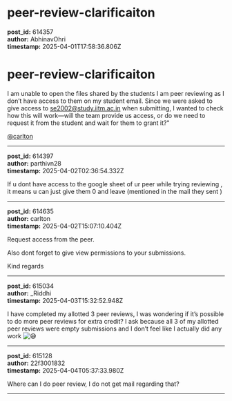 # peer-review-clarificaiton

**post_id:** 614357  
**author:** AbhinavOhri  
**timestamp:** 2025-04-01T17:58:36.806Z

# peer-review-clarificaiton

I am unable to open the files shared by the students I am peer reviewing as I don’t have access to them on my student email. Since we were asked to give access to se2002@study.iitm.ac.in when submitting, I wanted to check how this will work—will the team provide us access, or do we need to request it from the student and wait for them to grant it?"

[@carlton](/u/carlton)

---

**post_id:** 614397  
**author:** parthivn28  
**timestamp:** 2025-04-02T02:36:54.332Z

If u dont have access to the google sheet of ur peer while trying reviewing , it means u can just give them 0 and leave (mentioned in the mail they sent )

---

**post_id:** 614635  
**author:** carlton  
**timestamp:** 2025-04-02T15:07:10.404Z

Request access from the peer.

Also dont forget to give view permissions to your submissions.

Kind regards

---

**post_id:** 615034  
**author:** _Riddhi  
**timestamp:** 2025-04-03T15:32:52.948Z

I have completed my allotted 3 peer reviews, I was wondering if it’s possible to do more peer reviews for extra credit? I ask because all 3 of my allotted peer reviews were empty submissions and I don’t feel like I actually did any work ![:sweat_smile:](https://emoji.discourse-cdn.com/google/sweat_smile.png?v=14 ":sweat_smile:")

---

**post_id:** 615128  
**author:** 22f3001832  
**timestamp:** 2025-04-04T05:37:33.980Z

Where can I do peer review, I do not get mail regarding that?

---

